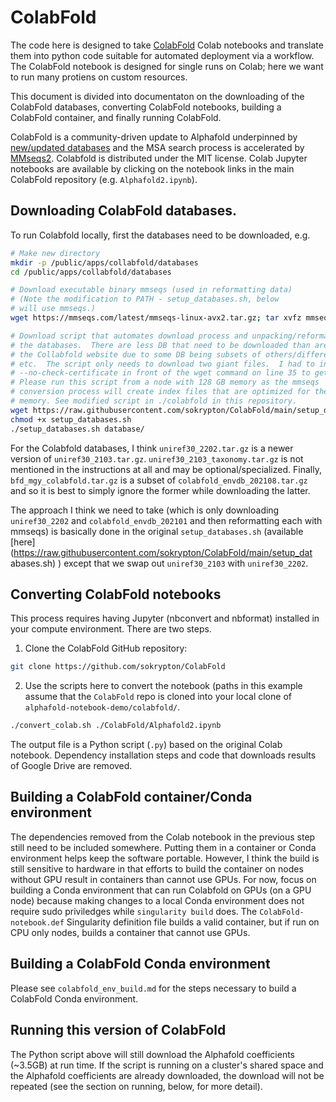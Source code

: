 # ColabFold

The code here is designed to take [ColabFold](https://github.com/sokrypton/ColabFold) Colab notebooks and translate them into python code suitable for automated deployment via a workflow. The ColabFold notebook is designed for single runs on Colab; here we want to run many protiens on custom resources.

This document is divided into documentaton on the downloading of the ColabFold databases, converting ColabFold notebooks, building a ColabFold container, and finally running ColabFold.

ColabFold is a community-driven update to Alphafold underpinned by [new/updated databases](https://colabfold.mmseqs.com/)
and the MSA search process is accelerated by [MMseqs2](https://github.com/soedinglab/MMseqs2). Colabfold is distributed under the MIT license. Colab Jupyter notebooks are available by clicking on the notebook links in the main ColabFold repository (e.g. `Alphafold2.ipynb`).

## Downloading ColabFold databases.

To run Colabfold locally, first the databases need to be downloaded, e.g.
```bash
# Make new directory
mkdir -p /public/apps/collabfold/databases
cd /public/apps/collabfold/databases

# Download executable binary mmseqs (used in reformatting data)
# (Note the modification to PATH - setup_databases.sh, below
# will use mmseqs.)
wget https://mmseqs.com/latest/mmseqs-linux-avx2.tar.gz; tar xvfz mmseqs-linux-avx2.tar.gz; export PATH=$(pwd)/mmseqs/bin/:$PATH

# Download script that automates download process and unpacking/reformatting for
# the databases.  There are less DB that need to be downloaded than are listed on
# the Collabfold website due to some DB being subsets of others/different versions,
# etc.  The script only needs to download two giant files.  I had to insert
# --no-check-certificate in front of the wget command on line 35 to get it to work.
# Please run this script from a node with 128 GB memory as the mmseqs
# conversion process will create index files that are optimized for the amount of
# memory. See modified script in ./colabfold in this repository.
wget https://raw.githubusercontent.com/sokrypton/ColabFold/main/setup_databases.sh
chmod +x setup_databases.sh
./setup_databases.sh database/
```

For the Colabfold databases, I think `uniref30_2202.tar.gz` is a newer version of
`uniref30_2103.tar.gz`. `uniref30_2103_taxonomy.tar.gz` is not mentioned in the
instructions at all and may be optional/specialized.  Finally, `bfd_mgy_colabfold.tar.gz`
is a subset of `colabfold_envdb_202108.tar.gz` and so it is best to simply ignore the
former while downloading the latter.

The approach I think we need to take (which is only downloading `uniref30_2202` and
`colabfold_envdb_202101` and then reformatting each with mmseqs) is basically done
in the original `setup_databases.sh` (available [here](https://raw.githubusercontent.com/sokrypton/ColabFold/main/setup_dat
abases.sh) ) except that we swap out `uniref30_2103` with `uniref30_2202`.

## Converting ColabFold notebooks

This process requires having Jupyter (nbconvert and nbformat) installed in your compute environment. There are two steps.

1. Clone the ColabFold GitHub repository:
```bash
git clone https://github.com/sokrypton/ColabFold
```
2. Use the scripts here to convert the notebook (paths in this example assume that the `ColabFold` repo is cloned into your local clone of `alphafold-notebook-demo/colabfold/`.
```bash
./convert_colab.sh ./ColabFold/Alphafold2.ipynb
```

The output file is a Python script (`.py`) based on the original Colab notebook.  Dependency installation steps and code that downloads results of Google Drive are removed.

## Building a ColabFold container/Conda environment

The dependencies removed from the Colab notebook in the previous step still need to be included somewhere. Putting them in a container or Conda environment helps keep the software
portable. However, I think the build is still sensitive to hardware in that efforts to build the container on nodes without GPU result in containers than cannot
use GPUs. For now, focus on building a Conda environment that can run Colabfold on GPUs (on a GPU node) because making changes to a local Conda environment
does not require sudo priviledges while `singularity build` does.  The `ColabFold-notebook.def` Singularity definition file builds a valid container, but if run on CPU only nodes, builds a container that cannot use GPUs.

## Building a ColabFold Conda environment

Please see `colabfold_env_build.md` for the steps necessary to build a ColabFold Conda environment.

## Running this version of ColabFold

The Python script above will still download the Alphafold coefficients (~3.5GB) at run time. If the script is running on a cluster's shared space and the Alphafold coefficients are already downloaded, the download will not be repeated (see the section on running, below, for more detail).
